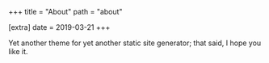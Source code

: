 +++
title = "About"
path = "about"

[extra]
date = 2019-03-21
+++

Yet another theme for yet another static site generator; that said, I hope you
like it.
